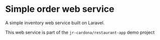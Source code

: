 # Simple order web service

A simple inventory web service built on Laravel.

This web service is part of the `jr-cardona/restaurant-app` demo project
